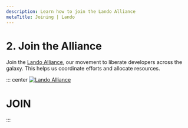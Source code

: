 ```yaml
---
description: Learn how to join the Lando Alliance
metaTitle: Joining | Lando
---
```


# 2. Join the Alliance

Join the [Lando Alliance](https://https://lando.dev/join), our movement to liberate developers across the galaxy. This helps us coordinate efforts and allocate resources.

::: center
[![Lando Alliance](https://lando.dev/images/lando-alliance.png)](https://lando.dev/join)
# JOIN
:::

